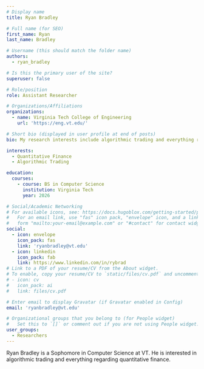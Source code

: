 ```yaml
---
# Display name
title: Ryan Bradley

# Full name (for SEO)
first_name: Ryan
last_name: Bradley

# Username (this should match the folder name)
authors:
  - ryan_bradley

# Is this the primary user of the site?
superuser: false

# Role/position
role: Assistant Researcher

# Organizations/Affiliations
organizations:
  - name: Virginia Tech College of Engineering
    url: 'https://eng.vt.edu/'

# Short bio (displayed in user profile at end of posts)
bio: My research interests include algorithmic trading and everything regarding quantitative finance.

interests:
  - Quantitative Finance
  - Algorithmic Trading

education:
  courses:
    - course: BS in Computer Science
      institution: Virginia Tech
      year: 2026

# Social/Academic Networking
# For available icons, see: https://docs.hugoblox.com/getting-started/page-builder/#icons
#   For an email link, use "fas" icon pack, "envelope" icon, and a link in the
#   form "mailto:your-email@example.com" or "#contact" for contact widget.
social:
  - icon: envelope
    icon_pack: fas
    link: 'ryanbradley@vt.edu'
  - icon: linkedin
    icon_pack: fab
    link: https://www.linkedin.com/in/rybrad
# Link to a PDF of your resume/CV from the About widget.
# To enable, copy your resume/CV to `static/files/cv.pdf` and uncomment the lines below.
# - icon: cv
#   icon_pack: ai
#   link: files/cv.pdf

# Enter email to display Gravatar (if Gravatar enabled in Config)
email: 'ryanbradley@vt.edu'

# Organizational groups that you belong to (for People widget)
#   Set this to `[]` or comment out if you are not using People widget.
user_groups:
  - Researchers
---
```

Ryan Bradley is a Sophomore in Computer Science at VT. He is interested in algorithmic trading and everything regarding quantitative finance.
